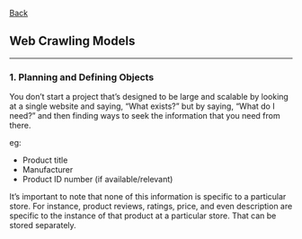 [Back](README.md)

## Web Crawling Models

<hr>


### 1. Planning and Defining Objects

You don’t start a project that’s designed to be large and scalable by looking at a single website and saying, “What exists?” but by saying, “What do I need?” and then finding ways to seek the information that you need from there.

eg:
- Product title
- Manufacturer
- Product ID number (if available/relevant)

It’s important to note that none of this information is specific to a particular store. For instance, product reviews, ratings, price, and even description are specific to the instance of that product at a particular store. That can be stored separately.


